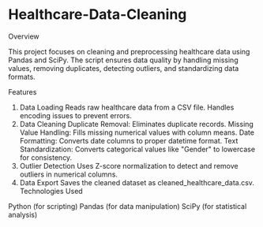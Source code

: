 # Healthcare-Data-Cleaning
Overview

This project focuses on cleaning and preprocessing healthcare data using Pandas and SciPy. The script ensures data quality by handling missing values, removing duplicates, detecting outliers, and standardizing data formats.

Features

1. Data Loading
Reads raw healthcare data from a CSV file.
Handles encoding issues to prevent errors.
2. Data Cleaning
Duplicate Removal: Eliminates duplicate records.
Missing Value Handling: Fills missing numerical values with column means.
Date Formatting: Converts date columns to proper datetime format.
Text Standardization: Converts categorical values like "Gender" to lowercase for consistency.
3. Outlier Detection
Uses Z-score normalization to detect and remove outliers in numerical columns.
4. Data Export
Saves the cleaned dataset as cleaned_healthcare_data.csv.
Technologies Used

Python (for scripting)
Pandas (for data manipulation)
SciPy (for statistical analysis)
